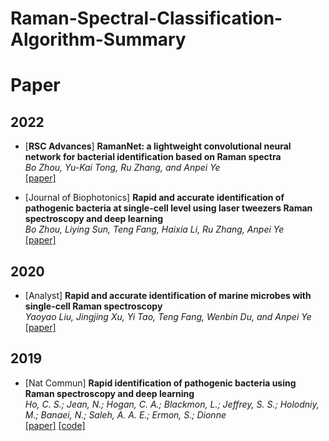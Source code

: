 # Raman-Spectral-Classification-Algorithm-Summary

# Paper

## 2022
- [**RSC Advances**] **RamanNet: a lightweight convolutional neural network for bacterial identification based on Raman spectra**  
  _Bo Zhou, Yu-Kai Tong, Ru Zhang, and Anpei Ye_  
  [[paper]](https://pubs.rsc.org/en/content/articlepdf/2022/ra/d2ra03722j) 
  
- [Journal of Biophotonics] **Rapid and accurate identification of pathogenic bacteria at single-cell level using laser tweezers Raman spectroscopy and deep learning**  
  _Bo Zhou, Liying Sun, Teng Fang, Haixia Li, Ru Zhang, Anpei Ye_  
  [[paper]](https://pubs.rsc.org/en/content/articlelanding/2020/an/c9an02069a) 




## 2020
- [Analyst] **Rapid and accurate identification of marine microbes with single-cell Raman spectroscopy**  
  _Yaoyao Liu, Jingjing Xu, Yi Tao, Teng Fang, Wenbin Du, and Anpei Ye_  
  [[paper]](https://pubs.rsc.org/en/content/articlelanding/2020/an/c9an02069a)

## 2019

- [Nat Commun] **Rapid identification of pathogenic bacteria using Raman spectroscopy and deep learning**  
  _Ho, C. S.; Jean, N.; Hogan, C. A.; Blackmon, L.; Jeffrey, S. S.; Holodniy, M.; Banaei, N.; Saleh, A. A. E.; Ermon, S.; Dionne_  
  [[paper]](https://www.nature.com/articles/s41467-019-12898-9)    [[code]](https://github.com/csho33/bacteria-ID)


    
